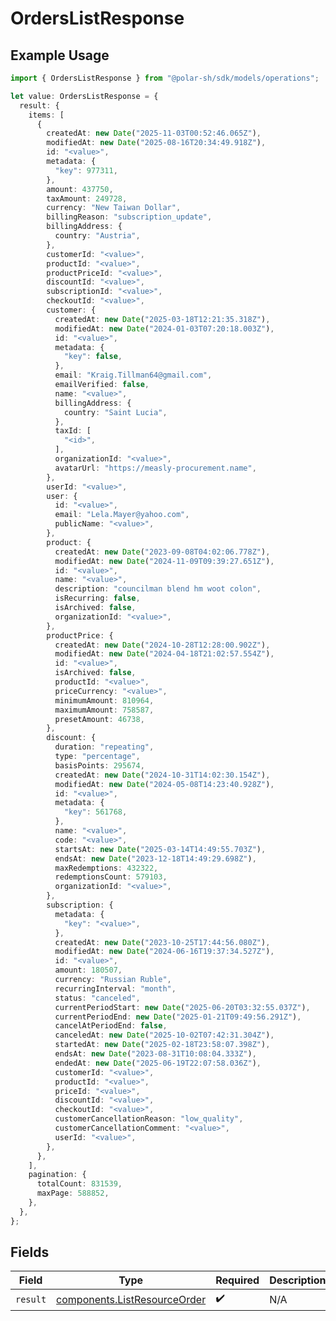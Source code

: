 # OrdersListResponse

## Example Usage

```typescript
import { OrdersListResponse } from "@polar-sh/sdk/models/operations";

let value: OrdersListResponse = {
  result: {
    items: [
      {
        createdAt: new Date("2025-11-03T00:52:46.065Z"),
        modifiedAt: new Date("2025-08-16T20:34:49.918Z"),
        id: "<value>",
        metadata: {
          "key": 977311,
        },
        amount: 437750,
        taxAmount: 249728,
        currency: "New Taiwan Dollar",
        billingReason: "subscription_update",
        billingAddress: {
          country: "Austria",
        },
        customerId: "<value>",
        productId: "<value>",
        productPriceId: "<value>",
        discountId: "<value>",
        subscriptionId: "<value>",
        checkoutId: "<value>",
        customer: {
          createdAt: new Date("2025-03-18T12:21:35.318Z"),
          modifiedAt: new Date("2024-01-03T07:20:18.003Z"),
          id: "<value>",
          metadata: {
            "key": false,
          },
          email: "Kraig.Tillman64@gmail.com",
          emailVerified: false,
          name: "<value>",
          billingAddress: {
            country: "Saint Lucia",
          },
          taxId: [
            "<id>",
          ],
          organizationId: "<value>",
          avatarUrl: "https://measly-procurement.name",
        },
        userId: "<value>",
        user: {
          id: "<value>",
          email: "Lela.Mayer@yahoo.com",
          publicName: "<value>",
        },
        product: {
          createdAt: new Date("2023-09-08T04:02:06.778Z"),
          modifiedAt: new Date("2024-11-09T09:39:27.651Z"),
          id: "<value>",
          name: "<value>",
          description: "councilman blend hm woot colon",
          isRecurring: false,
          isArchived: false,
          organizationId: "<value>",
        },
        productPrice: {
          createdAt: new Date("2024-10-28T12:28:00.902Z"),
          modifiedAt: new Date("2024-04-18T21:02:57.554Z"),
          id: "<value>",
          isArchived: false,
          productId: "<value>",
          priceCurrency: "<value>",
          minimumAmount: 810964,
          maximumAmount: 758587,
          presetAmount: 46738,
        },
        discount: {
          duration: "repeating",
          type: "percentage",
          basisPoints: 295674,
          createdAt: new Date("2024-10-31T14:02:30.154Z"),
          modifiedAt: new Date("2024-05-08T14:23:40.928Z"),
          id: "<value>",
          metadata: {
            "key": 561768,
          },
          name: "<value>",
          code: "<value>",
          startsAt: new Date("2025-03-14T14:49:55.703Z"),
          endsAt: new Date("2023-12-18T14:49:29.698Z"),
          maxRedemptions: 432322,
          redemptionsCount: 579103,
          organizationId: "<value>",
        },
        subscription: {
          metadata: {
            "key": "<value>",
          },
          createdAt: new Date("2023-10-25T17:44:56.080Z"),
          modifiedAt: new Date("2024-06-16T19:37:34.527Z"),
          id: "<value>",
          amount: 180507,
          currency: "Russian Ruble",
          recurringInterval: "month",
          status: "canceled",
          currentPeriodStart: new Date("2025-06-20T03:32:55.037Z"),
          currentPeriodEnd: new Date("2025-01-21T09:49:56.291Z"),
          cancelAtPeriodEnd: false,
          canceledAt: new Date("2025-10-02T07:42:31.304Z"),
          startedAt: new Date("2025-02-18T23:58:07.398Z"),
          endsAt: new Date("2023-08-31T10:08:04.333Z"),
          endedAt: new Date("2025-06-19T22:07:58.036Z"),
          customerId: "<value>",
          productId: "<value>",
          priceId: "<value>",
          discountId: "<value>",
          checkoutId: "<value>",
          customerCancellationReason: "low_quality",
          customerCancellationComment: "<value>",
          userId: "<value>",
        },
      },
    ],
    pagination: {
      totalCount: 831539,
      maxPage: 588852,
    },
  },
};
```

## Fields

| Field                                                                        | Type                                                                         | Required                                                                     | Description                                                                  |
| ---------------------------------------------------------------------------- | ---------------------------------------------------------------------------- | ---------------------------------------------------------------------------- | ---------------------------------------------------------------------------- |
| `result`                                                                     | [components.ListResourceOrder](../../models/components/listresourceorder.md) | :heavy_check_mark:                                                           | N/A                                                                          |